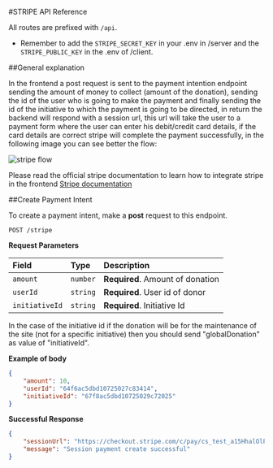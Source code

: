 #STRIPE API Reference

All routes are prefixed with `/api`.

- Remember to add the `STRIPE_SECRET_KEY` in your .env in /server and the `STRIPE_PUBLIC_KEY` in the .env of /client.

##General explanation

In the frontend a post request is sent to the payment intention endpoint sending the amount of money to collect (amount of the donation), sending the id of the user who is going to make the payment and finally sending the id of the initiative to which the payment is going to be directed, in return the backend will respond with a session url, this url will take the user to a payment form where the user can enter his debit/credit card details, if the card details are correct stripe will complete the payment successfully, in the following image you can see better the flow:

![stripe flow](https://miro.medium.com/v2/resize:fit:765/1*1380x8iqFlXB8-e_R7KXVw.png)

Please read the official stripe documentation to learn how to integrate stripe in the frontend [Stripe documentation](https://stripe.com/docs/stripe-js/react)

##Create Payment Intent

To create a payment intent, make a **post** request to this endpoint.

```http
POST /stripe
```

**Request Parameters**

| Field      | Type     | Description            |
| :--------- | :------- | :--------------------- |
| `amount`    | `number` | **Required**. Amount of donation    |
| `userId` | `string` | **Required**. User id of donor |
| `initiativeId` | `string` | **Required**. Initiative Id |

In the case of the initiative id if the donation will be for the maintenance of the site (not for a specific initiative) then you should send "globalDonation" as value of "initiativeId".

**Example of body**

```json
{
	"amount": 10,
	"userId": "64f6ac5dbd10725027c83414",
	"initiativeId": "67f8ac5dbd10725029c72025"
}
```

**Successful Response**

```json
{
	"sessionUrl": "https://checkout.stripe.com/c/pay/cs_test_a15HhalOlPdWAwKtICaEVboKzERNEV7hPgIRpHqBjpWkKHgtwcNwUph779#fidkdWxOYHwnPyd1blpxYHZxWjA0S1VBNUdDTGBzYFJkf2FXMjVUTjZLSX9wZF10SVRcX0ZPS3xBUV83NXJRM2tIalc9aDQ2SEdJT0k0PUxrZmMwTTFuV3RpMnRJUUBRPElHZGRJUENQXWdjNTUyT2psMnBmMCcpJ2N3amhWYHdzYHcnP3F3cGApJ2lkfGpwcVF8dWAnPyd2bGtiaWBabHFgaCcpJ2BrZGdpYFVpZGZgbWppYWB3dic%2FcXdwYHgl",
	"message": "Session payment create successful"
}
```